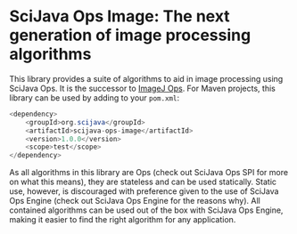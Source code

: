 # SciJava Ops Image: The next generation of image processing algorithms

This library provides a suite of algorithms to aid in image processing using SciJava Ops. It is the successor to [ImageJ Ops](https://github.com/imagej/imagej-ops). For Maven projects, this library can be used by adding to your `pom.xml`:

```java
<dependency>
	<groupId>org.scijava</groupId>
	<artifactId>scijava-ops-image</artifactId>
	<version>1.0.0</version>
	<scope>test</scope>
</dependency>
```

As all algorithms in this library are Ops (check out SciJava Ops SPI for more on what this means), they are stateless and can be used statically. Static use, however, is discouraged with preference given to the use of SciJava Ops Engine (check out SciJava Ops Engine for the reasons why). All contained algorithms can be used out of the box with SciJava Ops Engine, making it easier to find the right algorithm for any application.
